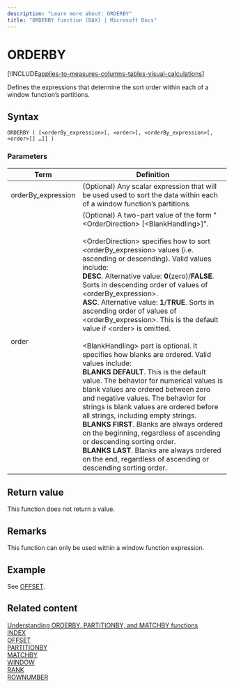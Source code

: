 ```yaml
---
description: "Learn more about: ORDERBY"
title: "ORDERBY function (DAX) | Microsoft Docs"
---
```


# ORDERBY

[!INCLUDE[applies-to-measures-columns-tables-visual-calculations](includes/applies-to-measures-columns-tables-visual-calculations.md)]

Defines the expressions that determine the sort order within each of a window function’s partitions.
  
## Syntax  
  
```dax
ORDERBY ( [<orderBy_expression>[, <order>[, <orderBy_expression>[, <order>]] …]] )
```
  
### Parameters  
  
|Term|Definition|  
|--------|--------------|  
|orderBy_expression|(Optional) Any scalar expression that will be used used to sort the data within each of a window function’s partitions.|
|order|(Optional) A two-part value of the form "\<OrderDirection> [\<BlankHandling>]".<br><br> \<OrderDirection> specifies how to sort \<orderBy_expression> values (i.e. ascending or descending). Valid values include:<br> **DESC**. Alternative value: **0**(zero)/**FALSE**. Sorts in descending order of values of \<orderBy_expression>. <br> **ASC**. Alternative value: **1**/**TRUE**. Sorts in ascending order of values of \<orderBy_expression>. This is the default value if \<order> is omitted.<br><br> \<BlankHandling> part is optional. It specifies how blanks are ordered. Valid values include:<br> **BLANKS DEFAULT**. This is the default value. The behavior for numerical values is blank values are ordered between zero and negative values. The behavior for strings is blank values are ordered before all strings, including empty strings. <br> **BLANKS FIRST**. Blanks are always ordered on the beginning, regardless of ascending or descending sorting order. <br> **BLANKS LAST**. Blanks are always ordered on the end, regardless of ascending or descending sorting order.|

## Return value

This function does not return a value.  
  
## Remarks

This function can only be used within a window function expression.

## Example

See [OFFSET](offset-function-dax.md).

## Related content

[Understanding ORDERBY, PARTITIONBY, and MATCHBY functions](../dax/best-practices/dax-understand-orderby.md)  
[INDEX](index-function-dax.md)  
[OFFSET](offset-function-dax.md)  
[PARTITIONBY](partitionby-function-dax.md)  
[MATCHBY](matchby-function-dax.md)  
[WINDOW](window-function-dax.md)  
[RANK](rank-function-dax.md)  
[ROWNUMBER](rownumber-function-dax.md)

